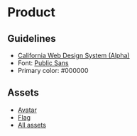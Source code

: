 # Product

## Guidelines

* [California Web Design System (Alpha)](https://cagov.github.io/cwds/)
* Font: [Public Sans](https://public-sans.digital.gov/)
* Primary color: #000000

## Assets

* [Avatar](../assets/avatar.png)
* [Flag](../assets/ca-flag.png)
* [All assets](https://github.com/cagov/handbook-cadotgov/tree/master/docs/assets)
